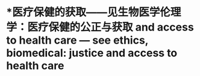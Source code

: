 # \*医疗保健的获取——见生物医学伦理学：医疗保健的公正与获取 and access to health care — see ethics, biomedical: justice and access to health care
